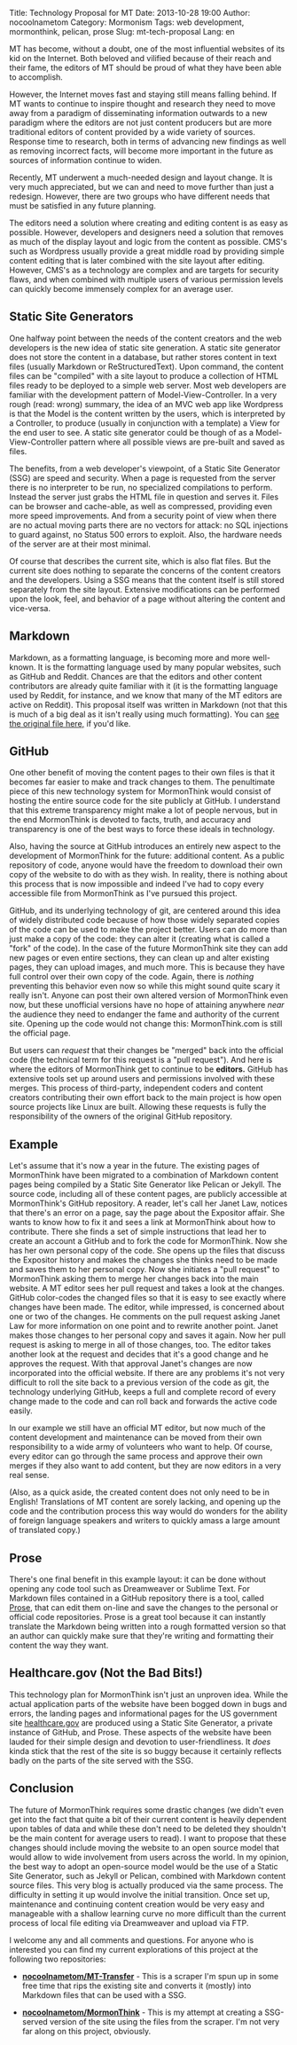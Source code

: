 Title: Technology Proposal for MT
Date: 2013-10-28 19:00
Author: nocoolnametom
Category: Mormonism
Tags: web development, mormonthink, pelican, prose
Slug: mt-tech-proposal
Lang: en


MT has become, without a doubt, one of the most influential websites of its kid on the Internet.
Both beloved and vilified because of their reach and their fame, the editors of MT should be proud
of what they have been able to accomplish.

However, the Internet moves fast and staying still means falling behind.  If MT wants to continue to
inspire thought and research they need to move away from a paradigm of disseminating information
outwards to a new paradigm where the editors are not just content producers but are more traditional
editors of content provided by a wide variety of sources.  Response time to research, both in terms
of advancing new findings as well as removing incorrect facts, will become more important in the
future as sources of information continue to widen.

Recently, MT underwent a much-needed design and layout change.  It is very much appreciated, but we
can and need to move further than just a redesign.  However, there are two groups who have different
needs that must be satisfied in any future planning.

The editors need a solution where creating and editing content is as easy as possible.  However,
developers and designers need a solution that removes as much of the display layout and logic from
the content as possible.  CMS's such as Wordpress usually provide a great middle road by providing
simple content editing that is later combined with the site layout after editing.  However, CMS's as
a technology are complex and are targets for security flaws, and when combined with multiple users
of various permission levels can quickly become immensely complex for an average user.


Static Site Generators
----------------------

One halfway point between the needs of the content creators and the web developers is the new idea
of static site generation.  A static site generator does not store the content in a database, but
rather stores content in text files (usually Markdown or ReStructuredText).  Upon command, the
content files can be "compiled" with a site layout to produce a collection of HTML files ready to be
deployed to a simple web server.  Most web developers are familiar with the development pattern of
Model-View-Controller.  In a very rough (read: wrong) summary, the idea of an MVC web app like
Wordpress is that the Model is the content written by the users, which is interpreted by a
Controller, to produce (usually in conjunction with a template) a View for the end user to see.  A
static site generator could be though of as a Model-View-Controller pattern where all possible views
are pre-built and saved as files.

The benefits, from a web developer's viewpoint, of a Static Site Generator (SSG) are speed and
security.  When a page is requested from the server there is no interpreter to be run, no
specialized compilations to perform.  Instead the server just grabs the HTML file in question and
serves it.  Files can be browser and cache-able, as well as compressed, providing even more speed
improvements.  And from a security point of view when there are no actual moving parts there are no
vectors for attack: no SQL injections to guard against, no Status 500 errors to exploit.  Also, the
hardware needs of the server are at their most minimal.

Of course that describes the current site, which is also flat files.  But the current site does
nothing to separate the concerns of the content creators and the developers.  Using a SSG means that
the content itself is still stored separately from the site layout.  Extensive modifications can be
performed upon the look, feel, and behavior of a page without altering the content and vice-versa.


Markdown
--------

Markdown, as a formatting language, is becoming more and more well-known.  It is the formatting
language used by many popular websites, such as GitHub and Reddit.  Chances are that the editors and
other content contributors are already quite familiar with it (it is the formatting language used by
Reddit, for instance, and we know that many of the MT editors are active on Reddit).  This proposal
itself was written in Markdown (not that this is much of a big deal as it isn't really using much
formatting).  You can [see the original file here,][] if you'd like.


GitHub
------

One other benefit of moving the content pages to their own files is that it becomes far easier to
make and track changes to them.  The penultimate piece of this new technology system for MormonThink
would consist of hosting the entire source code for the site publicly at GitHub.  I understand that
this extreme transparency might make a lot of people nervous, but in the end MormonThink is devoted
to facts, truth, and accuracy and transparency is one of the best ways to force these ideals in
technology.

Also, having the source at GitHub introduces an entirely new aspect to the development of
MormonThink for the future: additional content.  As a public repository of code, anyone would have
the freedom to download their own copy of the website to do with as they wish.  In reality, there is
nothing about this process that is now impossible and indeed I've had to copy every accessible file
from MormonThink as I've pursued this project.

GitHub, and its underlying technology of git, are centered around this idea of widely distributed
code because of how those widely separated copies of the code can be used to make the project
better.  Users can do more than just make a copy of the code: they can alter it (creating what is
called a "fork" of the code).  In the case of the future MormonThink site they can add new pages or
even entire sections, they can clean up and alter existing pages, they can upload images, and much
more.  This is because they have full control over their own copy of the code.  Again, there is
*nothing* preventing this behavior even now so while this might sound quite scary it really isn't.
Anyone can post their own altered version of MormonThink even now, but these unofficial versions
have no hope of attaining anywhere *near* the audience they need to endanger the fame and authority
of the current site.  Opening up the code would not change this: MormonThink.com is still the
official page.

But users can *request* that their changes be "merged" back into the official code (the technical
term for this request is a "pull request").  And here is where the editors of MormonThink get to
continue to be **editors.**  GitHub has extensive tools set up around users and permissions involved
with these merges.  This process of third-party, independent coders and content creators
contributing their own effort back to the main project is how open source projects like Linux are
built.  Allowing these requests is fully the responsibility of the owners of the original GitHub
repository.


Example
-------

Let's assume that it's now a year in the future.  The existing pages of MormonThink have been
migrated to a combination of Markdown content pages being compiled by a Static Site Generator like
Pelican or Jekyll.  The source code, including all of these content pages, are publicly accessible
at MormonThink's GitHub repository.  A reader, let's call her Janet Law, notices that there's an
error on a page, say the page about the Expositor affair.  She wants to know how to fix it and sees
a link at MormonThink about how to contribute.  There she finds a set of simple instructions that
lead her to create an account a GitHub and to fork the code for MormonThink.  Now she has her own
personal copy of the code.  She opens up the files that discuss the Expositor history and makes the
changes she thinks need to be made and saves them to her personal copy.  Now she initiates a "pull
request" to MormonThink asking them to merge her changes back into the main website.  A MT editor
sees her pull request and takes a look at the changes.  GitHub color-codes the changed files so that
it is easy to see exactly where changes have been made.  The editor, while impressed, is concerned
about one or two of the changes.  He comments on the pull request asking Janet Law for more
information on one point and to rewrite another point.  Janet makes those changes to her personal
copy and saves it again.  Now her pull request is asking to merge in all of those changes, too.  The
editor takes another look at the request and decides that it's a good change and he approves the
request.  With that approval Janet's changes are now incorporated into the official website.  If
there are any problems it's not very difficult to roll the site back to a previous version of the
code as git, the technology underlying GitHub, keeps a full and complete record of every change made
to the code and can roll back and forwards the active code easily.

In our example we still have an official MT editor, but now much of the content development and
maintenance can be moved from their own responsibility to a wide army of volunteers who want to
help.  Of course, every editor can go through the same process and approve their own merges if they
also want to add content, but they are now editors in a very real sense.

(Also, as a quick aside, the created content does not only need to be in English!  Translations of
MT content are sorely lacking, and opening up the code and the contribution process this way would
do wonders for the ability of foreign language speakers and writers to quickly amass a large amount
of translated copy.)


Prose
-----

There's one final benefit in this example layout: it can be done without opening any code tool such
as Dreamweaver or Sublime Text.  For Markdown files contained in a GitHub repository there is a
tool, called [Prose][], that can edit them on-line and save the changes to the personal or official
code repositories.  Prose is a great tool because it can instantly translate the Markdown being
written into a rough formatted version so that an author can quickly make sure that they're writing
and formatting their content the way they want.


Healthcare.gov (Not the Bad Bits!)
----------------------------------

This technology plan for MormonThink isn't just an unproven idea.  While the actual application
parts of the website have been bogged down in bugs and errors, the landing pages and informational
pages for the US government site [healthcare.gov][] are produced using a Static Site Generator, a
private instance of GitHub, and Prose.  These aspects of the website have been lauded for their
simple design and devotion to user-friendliness.  It *does* kinda stick that the rest of the site is
so buggy because it certainly reflects badly on the parts of the site served with the SSG.


Conclusion
----------

The future of MormonThink requires some drastic changes (we didn't even get into the fact that quite
a bit of their current content is heavily dependent upon tables of data and while these don't need
to be deleted they shouldn't be the main content for average users to read).  I want to propose that
these changes should include moving the website to an open source model that would allow to wide
involvement from users across the world.  In my opinion, the best way to adopt an open-source model
would be the use of a Static Site Generator, such as Jekyll or Pelican, combined with Markdown
content source files.  This very blog is actually produced via the same process.  The difficulty in
setting it up would involve the initial transition.  Once set up, maintenance and continuing content
creation would be very easy and manageable with a shallow learning curve no more difficult than the
current process of local file editing via Dreamweaver and upload via FTP.

I welcome any and all comments and questions.  For anyone who is interested you can find my current
explorations of this project at the following two repositories:

 * **[nocoolnametom/MT-Transfer][]** - This is a scraper I'm spun up in some free time that rips the
                                       existing site and converts it (mostly) into Markdown files
                                       that can be used with a SSG.

 * **[nocoolnametom/MormonThink][]** - This is my attempt at creating a SSG-served version of the
                                       site using the files from the scraper.  I'm not very far
                                       along on this project, obviously.

[see the original file here,]: |filename|mt-tech-proposal.md
[Prose]: http://developmentseed.org/blog/2012/june/25/prose-a-content-editor-for-github/
[healthcare.gov]: http://healthcare.gov/
[nocoolnametom/MT-Transfer]: https://github.com/nocoolnametom/MT-Transfer
[nocoolnametom/MormonThink]: https://github.com/nocoolnametom/MormonThink